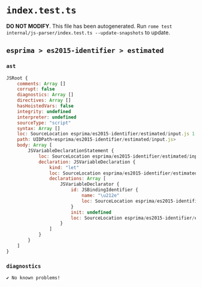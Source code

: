 # `index.test.ts`

**DO NOT MODIFY**. This file has been autogenerated. Run `rome test internal/js-parser/index.test.ts --update-snapshots` to update.

## `esprima > es2015-identifier > estimated`

### `ast`

```javascript
JSRoot {
	comments: Array []
	corrupt: false
	diagnostics: Array []
	directives: Array []
	hasHoistedVars: false
	integrity: undefined
	interpreter: undefined
	sourceType: "script"
	syntax: Array []
	loc: SourceLocation esprima/es2015-identifier/estimated/input.js 1:0-2:0
	path: UIDPath<esprima/es2015-identifier/estimated/input.js>
	body: Array [
		JSVariableDeclarationStatement {
			loc: SourceLocation esprima/es2015-identifier/estimated/input.js 1:0-1:5
			declaration: JSVariableDeclaration {
				kind: "let"
				loc: SourceLocation esprima/es2015-identifier/estimated/input.js 1:0-1:5
				declarations: Array [
					JSVariableDeclarator {
						id: JSBindingIdentifier {
							name: "\u212e"
							loc: SourceLocation esprima/es2015-identifier/estimated/input.js 1:4-1:5 (\u212e)
						}
						init: undefined
						loc: SourceLocation esprima/es2015-identifier/estimated/input.js 1:4-1:5
					}
				]
			}
		}
	]
}
```

### `diagnostics`

```
✔ No known problems!

```
